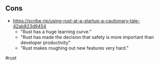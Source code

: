 ## Cons

- https://scribe.rip/using-rust-at-a-startup-a-cautionary-tale-42ab823d9454
  - "Rust has a huge learning curve."
  - "Rust has made the decision that safety is more important than developer productivity"
  - "Rust makes roughing out new features very hard."

#rust
